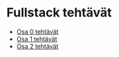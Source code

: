 # Fullstack tehtävät

- [Osa 0 tehtävät](/osa0/tehtävät.md)
- [Osa 1 tehtävät](/osa1)
- [Osa 2 tehtävät](/osa2)
